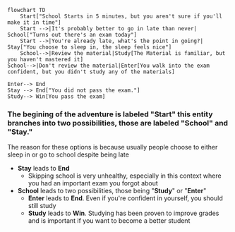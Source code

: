 ```mermaid
flowchart TD
    Start["School Starts in 5 minutes, but you aren't sure if you'll make it in time"]
    Start -->|It's probably better to go in late than never| School["Turns out there's an exam today"]
    Start -->|You're already late, what's the point in going?| Stay["You choose to sleep in, the sleep feels nice"]
    School-->|Review the material|Study[The Material is familiar, but you haven't mastered it]
School-->|Don't review the material|Enter[You walk into the exam confident, but you didn't study any of the materials]
    
Enter--> End
Stay --> End["You did not pass the exam."]
Study--> Win[You pass the exam]
```
### The begining of the adventure is labeled "Start" this entity branches into two possibilities, those are labeled "**School**" and "**Stay**."

The reason for these options is because usually people choose to either sleep in or go to school despite being late
* **Stay** leads to **End**
   * Skipping school is very unhealthy, especially in this context where you had an important exam you forgot about
* **School** leads to two possibilities, those being "**Study**" or "**Enter**"
  * **Enter** leads to **End**. Even if you're confident in yourself, you should still study
  * **Study** leads to **Win**. Studying has been proven to improve grades and is important if you want to become a better student
